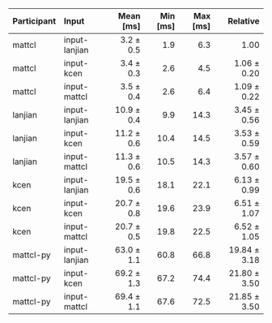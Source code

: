 | Participant | Input | Mean [ms] | Min [ms] | Max [ms] | Relative |
|:---|:---|---:|---:|---:|---:|
| mattcl | input-lanjian | 3.2 ± 0.5 | 1.9 | 6.3 | 1.00 |
| mattcl | input-kcen | 3.4 ± 0.3 | 2.6 | 4.5 | 1.06 ± 0.20 |
| mattcl | input-mattcl | 3.5 ± 0.4 | 2.6 | 6.4 | 1.09 ± 0.22 |
| lanjian | input-lanjian | 10.9 ± 0.4 | 9.9 | 14.3 | 3.45 ± 0.56 |
| lanjian | input-kcen | 11.2 ± 0.6 | 10.4 | 14.5 | 3.53 ± 0.59 |
| lanjian | input-mattcl | 11.3 ± 0.6 | 10.5 | 14.3 | 3.57 ± 0.60 |
| kcen | input-lanjian | 19.5 ± 0.6 | 18.1 | 22.1 | 6.13 ± 0.99 |
| kcen | input-kcen | 20.7 ± 0.8 | 19.6 | 23.9 | 6.51 ± 1.07 |
| kcen | input-mattcl | 20.7 ± 0.5 | 19.8 | 22.5 | 6.52 ± 1.05 |
| mattcl-py | input-lanjian | 63.0 ± 1.1 | 60.8 | 66.8 | 19.84 ± 3.18 |
| mattcl-py | input-kcen | 69.2 ± 1.3 | 67.2 | 74.4 | 21.80 ± 3.50 |
| mattcl-py | input-mattcl | 69.4 ± 1.1 | 67.6 | 72.5 | 21.85 ± 3.50 |
